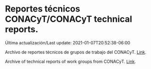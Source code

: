 # Reportes técnicos CONACyT/CONACyT technical reports.

Última actualización/Last update: 2021-01-07T20:52:38-06:00

Archivo de reportes técnicos de grupos de trabajo del CONACyT. [Link](https://coronavirus.conacyt.mx/productos/index.html).

Archive of technical reports of work groups from CONACyT. [Link](https://coronavirus.conacyt.mx/productos/index.html).
